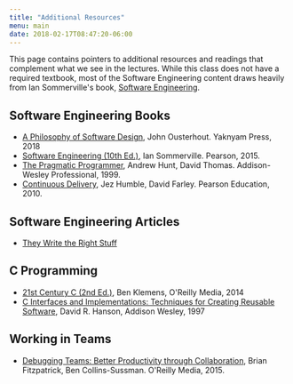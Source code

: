 ```yaml
---
title: "Additional Resources"
menu: main
date: 2018-02-17T08:47:20-06:00
---
```


This page contains pointers to additional resources and readings that complement what we see in the lectures. While this class does not have a required textbook, most of the Software Engineering content draws heavily from Ian Sommerville's book, [Software Engineering](http://iansommerville.com/software-engineering-book/).

Software Engineering Books
--------------------------
* [A Philosophy of Software Design](https://www.amazon.com/gp/product/1732102201/), John Ousterhout. Yaknyam Press, 2018
* [Software Engineering (10th Ed.)](http://iansommerville.com/software-engineering-book/), Ian Sommerville. Pearson, 2015.
* [The Pragmatic Programmer](https://en.wikipedia.org/wiki/The_Pragmatic_Programmer), Andrew Hunt, David Thomas. Addison-Wesley Professional, 1999.
* [Continuous Delivery](https://books.google.com/books/about/Continuous_Delivery.html?id=6ADDuzere-YC&hl=en), Jez Humble, David Farley. Pearson Education, 2010.

Software Engineering Articles
-----------------------------
* [They Write the Right Stuff](https://www.fastcompany.com/28121/they-write-right-stuff)


C Programming
-------------
* [21st Century C (2nd Ed.)](http://shop.oreilly.com/product/0636920033677.do), Ben Klemens, O'Reilly Media, 2014
* [C Interfaces and Implementations: Techniques for Creating Reusable Software](https://books.google.com/books/about/C_Interfaces_and_Implementations.html?id=76ZQAAAAMAAJ), David R. Hanson, Addison Wesley, 1997 


Working in Teams
----------------
* [Debugging Teams: Better Productivity through Collaboration](http://shop.oreilly.com/product/0636920042372.do), Brian Fitzpatrick, Ben Collins-Sussman. O'Reilly Media, 2015.






